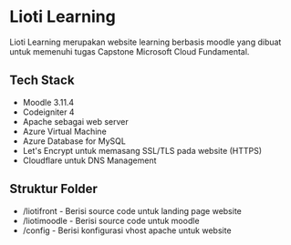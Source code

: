 # Lioti Learning

Lioti Learning merupakan website learning berbasis moodle yang dibuat untuk memenuhi tugas Capstone Microsoft Cloud Fundamental.

## Tech Stack

- Moodle 3.11.4
- Codeigniter 4
- Apache sebagai web server
- Azure Virtual Machine
- Azure Database for MySQL
- Let's Encrypt untuk memasang SSL/TLS pada website (HTTPS)
- Cloudflare untuk DNS Management

## Struktur Folder

- /liotifront - Berisi source code untuk landing page website
- /liotimoodle - Berisi source code untuk moodle
- /config - Berisi konfigurasi vhost apache untuk website

